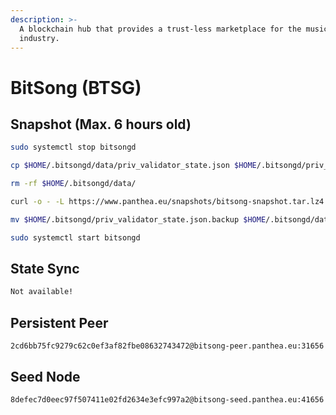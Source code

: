 ```yaml
---
description: >-
  A blockchain hub that provides a trust-less marketplace for the music
  industry.
---
```


# BitSong (BTSG)

## Snapshot (Max. 6 hours old)

```bash
sudo systemctl stop bitsongd

cp $HOME/.bitsongd/data/priv_validator_state.json $HOME/.bitsongd/priv_validator_state.json.backup

rm -rf $HOME/.bitsongd/data/

curl -o - -L https://www.panthea.eu/snapshots/bitsong-snapshot.tar.lz4 | lz4 -c -d - | tar -x -C $HOME/.bitsongd

mv $HOME/.bitsongd/priv_validator_state.json.backup $HOME/.bitsongd/data/priv_validator_state.json

sudo systemctl start bitsongd
```

## State Sync

```bash
Not available!
```

## Persistent Peer

```url
2cd6bb75fc9279c62c0ef3af82fbe08632743472@bitsong-peer.panthea.eu:31656
```

## Seed Node

```url
8defec7d0eec97f507411e02fd2634e3efc997a2@bitsong-seed.panthea.eu:41656
```

